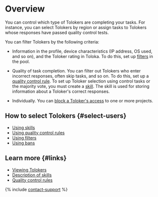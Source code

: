 # Overview

You can control which type of Tolokers are completing your tasks. For instance, you can select Tolokers by region or assign tasks to Tolokers whose responses have passed quality control tests.

You can filter Tolokers by the following criteria:

- Information in the profile, device characteristics (IP address, OS used, and so on), and the Toloker rating in Toloka. To do this, set up [filters](filters.md) in the pool.

- Quality of task completion. You can filter out Tolokers who enter incorrect responses, often skip tasks, and so on. To do this, set up a [quality control rule](quality_control.md). To set up Toloker selection using control tasks or the majority vote, you must create a [skill](skill.md). The skill is used for storing information about a Toloker's correct responses.

- Individually. You can [block a Toloker's access](ban.md) to one or more projects.

## How to select Tolokers {#select-users}

- [Using skills](skill.md)
- [Using quality control rules](quality_control.md)
- [Using filters](filters.md)
- [Using bans](ban.md)

## Learn more {#links}

- [Viewing Tolokers](../../guide/concepts/users.md)
- [Description of skills](../../guide/concepts/nav.md)
- [Quality control rules](../../guide/concepts/check-performers.md)

{% include [contact-support](../../guide/_includes/contact-support.md) %}